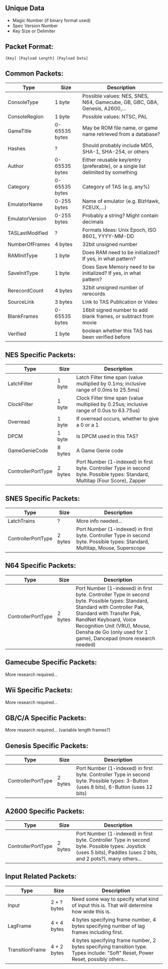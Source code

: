 ## Unique Data
- Magic Number (if binary format used)
- Spec Version Number
- Key Size or Delimiter

## Packet Format:
`[Key] [Payload Length] [Payload Data]`

## Common Packets:
| Type | Size | Description |
| --- | --- | --- |
| ConsoleType | 1 byte | Possible values: NES, SNES, N64, Gamecube, GB, GBC, GBA, Genesis, A2600,... |
| ConsoleRegion | 1 byte | Possible values: NTSC, PAL |
| GameTitle | 0-65535 bytes | May be ROM file name, or game name retrieved from a database? |
| Hashes | ? | Should probably include MD5, SHA-1, SHA-254, or others |
| Author | 0-65535 bytes | Either reusable key/entry (preferable), or a single list delimited by something |
| Category | 0-65535 bytes | Category of TAS (e.g. any%) |
| EmulatorName | 0-255 bytes | Name of emulator (e.g. BizHawk, FCEUX,...)
| EmulatorVersion | 0-255 bytes | Probably a string? Might contain decimals |
| TASLastModified | ? | Formats Ideas: Unix Epoch, ISO 8601, YYYY-MM-DD |
| NumberOfFrames | 4 bytes | 32bit unsigned number |
| RAMInitType | 1 byte | Does RAM need to be initialized? If yes, in what pattern? |
| SaveInitType | 1 byte | Does Save Memory need to be initialized? If yes, in what pattern? |
| RerecordCount | 4 bytes | 32bit unsigned number of rerecords |
| SourceLink | 3 bytes | Link to TAS Publication or Video |
| BlankFrames | 0-65535 bytes | 16bit signed number to add blank frames, or subtract from movie |
| Verified | 1 byte | boolean whether this TAS has been verified before |

## NES Specific Packets:
| Type | Size | Description |
| --- | --- | --- |
| LatchFilter | 1 byte | Latch Filter time span (value multiplied by 0.1ms; inclusive range of 0.0ms to 25.5ms) |
| ClockFilter | 1 byte | Clock Filter time span (value multiplied by 0.25us; inclusive range of 0.0us to 63.75us) |
| Overread | 1 byte | If overread occurs, whether to give a 0 or a 1 |
| DPCM | 1 byte | Is DPCM used in this TAS? |
| GameGenieCode | 8 bytes | A Game Genie code |
| ControllerPortType | 2 bytes | Port Number (1-indexed) in first byte. Controller Type in second byte. Possible types: Standard, Multitap (Four Score), Zapper |

## SNES Specific Packets:
| Type | Size | Description |
| --- | --- | --- |
| LatchTrains | ? | More info needed... |
| ControllerPortType | 2 bytes | Port Number (1-indexed) in first byte. Controller Type in second byte. Possible types: Standard, Multitap, Mouse, Superscope |

## N64 Specific Packets:
| Type | Size | Description |
| --- | --- | --- |
| ControllerPortType | 2 bytes | Port Number (1-indexed) in first byte. Controller Type in second byte. Possible types: Standard, Standard with Controller Pak, Standard with Transfer Pak, RandNet Keyboard, Voice Recognition Unit (VRU), Mouse, Densha de Go (only used for 1 game), Dancepad (more research needed) |

## Gamecube Specific Packets:
More research required...

## Wii Specific Packets:
More research required...

## GB/C/A Specific Packets:
More research required... (variable length frames?)

## Genesis Specific Packets:
| Type | Size | Description |
| --- | --- | --- |
| ControllerPortType | 2 bytes | Port Number (1-indexed) in first byte. Controller Type in second byte. Possible types: 3-Button (uses 8 bits), 6-Button (uses 12 bits) |

## A2600 Specific Packets:
| Type | Size | Description |
| --- | --- | --- |
| ControllerPortType | 2 bytes | Port Number (1-indexed) in first byte. Controller Type in second byte. Possible types: Joystick (uses 5 bits), Paddles (uses 2 bits, and 2 pots?), many others... |

## Input Related Packets:
| Type | Size | Description |
| --- | --- | --- |
| Input | 2 + ? bytes | Need some way to specify what kind of input this is. That will determine how wide this is. |
| LagFrame | 4 + 4 bytes | 4 bytes specifying frame number, 4 bytes specifying number of lag frames including first. |
| TransitionFrame | 4 + 2 bytes | 4 bytes specifying frame number, 2 bytes specifying transition type. Types include: "Soft" Reset, Power Reset, possibly others... |